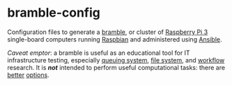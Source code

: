 # bramble-config

Configuration files to generate a [bramble][bra], or cluster of [Raspberry Pi 3][rpi]
single-board computers running [Raspbian][rsp] and administered using [Ansible][ans].

*Caveat emptor*: a bramble is useful as an educational tool for IT
infrastructure testing, especially [queuing system][slr], [file system][zfs],
and [workflow][ans] research. It is ***not*** intended to perform useful
computational tasks: there are [better][mms] [options][hpc].

[ans]: https://www.ansible.com/
[bra]: https://www.jeffgeerling.com/blog/2015/how-build-your-own-raspberry-pi-cluster-bramble
[hpc]: https://github.com/usnistgov/hiperc
[mms]: https://github.com/mesoscale/mmsp
[rpi]: https://www.raspberrypi.org/products/raspberry-pi-3-model-b/
[rsp]: https://raspbian.org/
[slr]: https://slurm.schedmd.com/
[zfs]: http://zfsonlinux.org/
